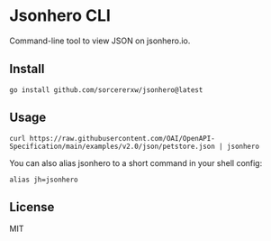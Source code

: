 # Jsonhero CLI

Command-line tool to view JSON on jsonhero.io.

## Install

```shell
go install github.com/sorcererxw/jsonhero@latest
```

## Usage

```shell
curl https://raw.githubusercontent.com/OAI/OpenAPI-Specification/main/examples/v2.0/json/petstore.json | jsonhero
```

You can also alias jsonhero to a short command in your shell config:

```shell
alias jh=jsonhero
```

## License

MIT
